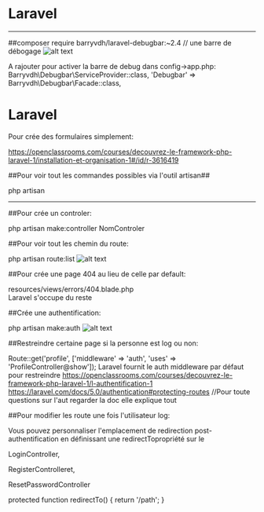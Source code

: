 # Laravel
******

##composer require barryvdh/laravel-debugbar:~2.4 //  une barre de débogage
![alt text](https://cloud.githubusercontent.com/assets/973269/4270452/740c8c8c-3ccb-11e4-8d9a-5a9e64f19351.png)

A rajouter pour activer la barre de debug dans config->app.php:
Barryvdh\Debugbar\ServiceProvider::class,
'Debugbar' => Barryvdh\Debugbar\Facade::class,

# Laravel


Pour crée des formulaires simplement:

https://openclassrooms.com/courses/decouvrez-le-framework-php-laravel-1/installation-et-organisation-1#/id/r-3616419


##Pour voir tout les commandes possibles via l'outil artisan##

php artisan

******

##Pour crée un controler:

php artisan make:controller NomControler


##Pour voir tout les chemin du route:

php artisan route:list
![alt text](https://s3-eu-west-1.amazonaws.com/sdz-upload/prod/upload/img0154.JPG)

##Pour crée une page 404 au lieu de celle par default:

resources/views/errors/404.blade.php  
Laravel s'occupe du reste


##Crée une authentification:

php artisan make:auth
![alt text](https://s3-eu-west-1.amazonaws.com/sdz-upload/prod/upload/img0182.JPG)


##Restreindre certaine page si la personne est log ou non:

Route::get('profile', ['middleware' => 'auth', 'uses' => 'ProfileController@show']);
Laravel fournit le auth middleware par défaut pour restreindre
https://openclassrooms.com/courses/decouvrez-le-framework-php-laravel-1/l-authentification-1
https://laravel.com/docs/5.0/authentication#protecting-routes
//Pour toute questions sur l'aut regarder la doc elle explique tout

##Pour modifier les route une fois l'utilisateur log:

Vous pouvez personnaliser l'emplacement de redirection post-authentification 
en définissant une  redirectTopropriété sur le 

LoginController, 

RegisterControlleret, 

ResetPasswordController

protected function redirectTo()
{
    return '/path';
}
